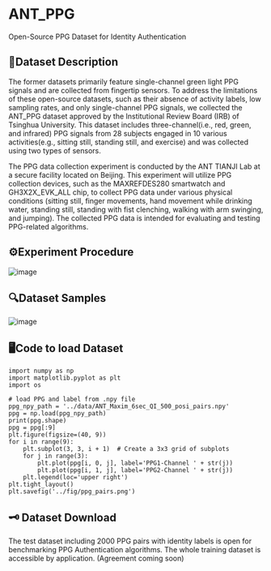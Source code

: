 # ANT_PPG
Open-Source PPG Dataset for Identity Authentication

## 📖Dataset Description
The former datasets primarily feature single-channel green light PPG signals and are collected from fingertip sensors. To address the limitations of these open-source datasets, such as their absence of activity labels, low sampling rates, and only single-channel PPG signals, we collected the ANT_PPG dataset approved by the Institutional Review Board (IRB) of Tsinghua University. This dataset includes three-channel(i.e., red, green, and infrared) PPG signals from 28 subjects engaged in 10 various activities(e.g., sitting still, standing still, and exercise) and was collected using two types of sensors.

The PPG data collection experiment is conducted by the ANT TIANJI Lab at a secure facility located on Beijing. This experiment will utilize PPG collection devices, such as the MAXREFDES280 smartwatch and GH3X2X\_EVK\_ALL chip, to collect PPG data under various physical conditions (sitting still, finger movements, hand movement while drinking water, standing still, standing with fist clenching, walking with arm swinging, and jumping). The collected PPG data is intended for evaluating and testing PPG-related algorithms.

## ⚙️Experiment Procedure
![image](https://github.com/user-attachments/assets/0a2a6f41-22c1-480c-9e7c-13b26b43a1b0)

## 🔍Dataset Samples
![image](https://github.com/user-attachments/assets/98ad4eb6-1e5c-45af-a932-2d5fad5db349)


## 🖥️Code to load Dataset
```
import numpy as np
import matplotlib.pyplot as plt
import os

# load PPG and label from .npy file
ppg_npy_path = '../data/ANT_Maxim_6sec_QI_500_posi_pairs.npy'
ppg = np.load(ppg_npy_path)
print(ppg.shape)
ppg = ppg[:9]
plt.figure(figsize=(40, 9))
for i in range(9):
    plt.subplot(3, 3, i + 1)  # Create a 3x3 grid of subplots
    for j in range(3):
        plt.plot(ppg[i, 0, j], label='PPG1-Channel ' + str(j))
        plt.plot(ppg[i, 1, j], label='PPG2-Channel ' + str(j))
    plt.legend(loc='upper right')
plt.tight_layout()
plt.savefig('../fig/ppg_pairs.png') 
```

## 🗝️ Dataset Download
The test dataset including 2000 PPG pairs with identity labels is open for benchmarking PPG Authentication algorithms.
The whole training dataset is accessible by application. (Agreement coming soon)


